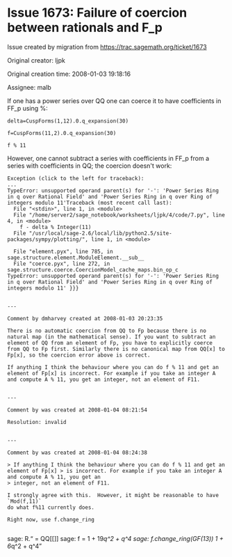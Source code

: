 # Issue 1673: Failure of coercion between rationals and F_p

Issue created by migration from https://trac.sagemath.org/ticket/1673

Original creator: ljpk

Original creation time: 2008-01-03 19:18:16

Assignee: malb

If one has a power series over QQ one can coerce it to have coefficients in FF_p using %:

`delta=CuspForms(1,12).0.q_expansion(30)`

`f=CuspForms(11,2).0.q_expansion(30)`

`f % 11`

However, one cannot subtract a series with coefficients in FF_p from a series with coefficients in QQ; the coercion doesn't work:


```
Exception (click to the left for traceback):
...
TypeError: unsupported operand parent(s) for '-': 'Power Series Ring in q over Rational Field' and 'Power Series Ring in q over Ring of integers modulo 11'Traceback (most recent call last):
  File "<stdin>", line 1, in <module>
  File "/home/server2/sage_notebook/worksheets/ljpk/4/code/7.py", line 4, in <module>
    f - delta % Integer(11)
  File "/usr/local/sage-2.6/local/lib/python2.5/site-packages/sympy/plotting/", line 1, in <module>
    
  File "element.pyx", line 785, in sage.structure.element.ModuleElement.__sub__
  File "coerce.pyx", line 272, in sage.structure.coerce.CoercionModel_cache_maps.bin_op_c
TypeError: unsupported operand parent(s) for '-': 'Power Series Ring in q over Rational Field' and 'Power Series Ring in q over Ring of integers modulo 11' }}}


---

Comment by dmharvey created at 2008-01-03 20:23:35

There is no automatic coercion from QQ to Fp because there is no natural map (in the mathematical sense). If you want to subtract an element of QQ from an element of Fp, you have to explicitly coerce from QQ to Fp first. Similarly there is no canonical map from QQ[x] to Fp[x], so the coercion error above is correct.

If anything I think the behaviour where you can do f % 11 and get an element of Fp[x] is incorrect. For example if you take an integer A and compute A % 11, you get an integer, not an element of F11.


---

Comment by was created at 2008-01-04 08:21:54

Resolution: invalid


---

Comment by was created at 2008-01-04 08:24:38

> If anything I think the behaviour where you can do f % 11 and get an element of Fp[x] > is incorrect. For example if you take an integer A and compute A % 11, you get an 
> integer, not an element of F11.

I strongly agree with this.  However, it might be reasonable to have `Mod(f,11)`
do what f%11 currently does.  

Right now, use f.change_ring


```
sage: R.<q> = QQ[[]]
sage: f = 1 + 19*q^2 + q^4
sage: f.change_ring(GF(13))
1 + 6*q^2 + q^4
```

